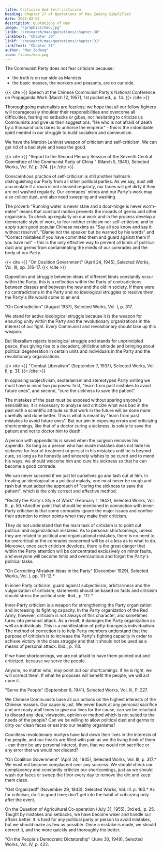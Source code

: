 ```yaml
---
title: Criticism And Self-criticism
heading: Chapter 27 of Quotations of Mao Zedong Simplified
date: 2022-02-01
description: Quotations of Mao
image: "/graphics/mao.jpg"
linkb: "/research/mao/quotations/chapter-30"
linkbtext: "Chapter 30"
linkf: "/research/mao/quotations/chapter-31"
linkftext: "Chapter 31"
author: "Mao Zedong"
icon: /icons/mao.png
---
```



The Communist Party does not fear criticism because:
- the truth is on our side as Marxists
- the basic masses, the workers and peasants, are on our side.

{{< cite >}}
Speech at the Chinese Communist Party's National Conference on Propaganda Work
(March 12, 1957), 1st pocket ed., p. 14.
{{< /cite >}}


Thoroughgoing materialists are fearless; we hope that all our fellow fighters will courageously shoulder their responsibilities and overcome all difficulties, fearing no setbacks or gibes, nor hesitating to criticize us Communists and give us their suggestions. "He who is not afraid of death by a thousand cuts dares to unhorse the emperor" - this is the indomitable spirit needed in our struggle to build socialism and communism.


We have the Marxist-Leninist weapon of criticism and self-criticism. We can
get rid of a bad style and keep the good.

{{< cite >}}
"Report to the Second Plenary Session of the Seventh Central Committee of the Communist Party of China " (March 5, 1949), Selected Works, Vol. IV, p. 374.
{{< /cite >}}

Conscientious practice of self-criticism is still another hallmark distinguishing our Party from all other political parties. As we say, dust will accumulate if a room is not cleaned regularly, our faces will get dirty if they are not washed regularly. Our comrades' minds and our Party's work may also collect dust, and also need sweeping and washing. 

The proverb "Running water is never stale and a door-hinge is never worm-eaten" means that
constant motion prevents the inroads of germs and other organisms. To check up regularly on our work and in the process develop a democratic style of work, to fear neither criticism nor self-criticism, and to apply such good popular Chinese maxims as "Say all you know and say it without reserve", "Blame not the speaker but be warned by his words" and "Correct mistakes if
you have committed them and guard against them if you have not" - this is
the only effective way to prevent all kinds of political dust and germs from
contaminating the minds of our comrades and the body of our Party.

{{< cite >}}
"On Coalition Government" (April 24, 1945), Selected Works, Vol. III, pp. 316-17.
{{< /cite >}}

Opposition and struggle between ideas of different kinds constantly occur within the Party; this is a reflection within the Party of contradictions between classes and between the new and the old in society. If there were no contradictions in the Party and no ideological struggles to resolve them, the Party's life would come to an end.

"On Contradiction" (August 1937), Selected Works, Vol. I, p. 317.

We stand for active ideological struggle because it is the weapon for ensuring unity within the Party and the revolutionary organizations in the interest of our fight. Every Communist and revolutionary should take up this weapon. 

But liberalism rejects ideological struggle and stands for unprincipled peace, thus giving rise to a decadent, philistine attitude and bringing about political degeneration in certain units and individuals in the Party and the revolutionary organizations.

{{< cite >}}
"Combat Liberalism" (September 7, 1937), Selected Works, Vol. II, p. 31.
{{< /cite >}}

In opposing subjectivism, sectarianism and stereotyped Party writing we must have in mind two purposes: first, "learn from past mistakes to avoid future ones", and second, "cure the sickness to save the patient". 

The mistakes of the past must be exposed without sparing anyone's sensibilities; it is necessary to analyse and criticize what was bad in the past with a scientific attitude so that work in the future will be done more carefully and done better. This is what is meant by "learn from past mistakes to avoid future ones". But our aim in exposing errors and criticizing shortcomings, like that of a doctor curing a sickness, is solely to save the patient and not to doctor him to death. 

A person with appendicitis is saved when the surgeon removes his appendix. So long as a person who has made mistakes does not hide his sickness for fear of treatment or persist in his mistakes until he is beyond cure, so long as he honestly and sincerely wishes to be cured and to mend his ways, we should welcome him and cure his sickness so that he can become a good comrade. 

We can never succeed if we just let ourselves go and lash out at him. In treating an ideological or a political malady, one must never be rough and rash but must adopt the approach of "curing the sickness to save the patient", which is the only correct and effective method.

"Rectify the Party's Style of Work" (February 1, 1942), Selected Works, Vol. III, p. 50.*Another point that should be mentioned in connection with inner-Party criticism is that some comrades ignore the major issues and confine their attention to minor points when they make their criticism. 

They do not understand that the main task of criticism is to point out political and organizational mistakes. As to personal shortcomings, unless they are related to political and organizational mistakes, there is no need to be overcritical or the comrades concerned will be at a loss as to what to do. Moreover, once such criticism develops, there is the great danger that within the Party attention will be concentrated exclusively on minor faults, and everyone will become timid and overcautious and forget the Party's political tasks.

"On Correcting Mistaken Ideas in the Party" (December 1929), Selected Works, Vol. I,
pp. 111-12.*

In inner-Party criticism, guard against subjectivism, arbitrariness and the vulgarization of criticism; statements should be based on facts and criticism should stress the political side.
Ibid., p. 112.*

Inner-Party criticism is a weapon for strengthening the Party organization and increasing its fighting capacity. In the Party organization of the Red Army, however, criticism is not always of this character, and sometimes turns into personal attack. As a result, it damages the Party organization as well as individuals. This is a manifestation of petty-bourgeois individualism. The method of correction is to help Party members understand that the purpose of criticism is to increase the Party's fighting capacity in order to achieve victory in the class struggle and that it should not be used as a means of personal attack.
Ibid., p. 110.

If we have shortcomings, we are not afraid to have them pointed out and criticized, because we serve the people. 

Anyone, no matter who, may point out our shortcomings. If he is right, we will correct them. If what he proposes will benefit the people, we will act upon it.

"Serve the People" (September 8, 1941), Selected Works, Vol. III, P. 227.


We Chinese Communists base all our actions on the highest interests of the Chinese masses. Our cause is just. We never baulk at any personal sacrifice and are ready atall times to give our lives for the cause, can we be reluctant to discard any idea, viewpoint, opinion or method which is not suited to the needs of the people? Can we be willing to allow political dust and germs to dirty our clean faces or eat into our healthy organisms? 

Countless revolutionary martyrs have laid down their lives in the interests of the people, and our hearts are filled with pain as we the living think of them - can there be any personal
interest, then, that we would not sacrifice or any error that we would not discard?

"On Coalition Government" (April 24, 1945), Selected Works, Vol. III, p. 317.*
We must not become complacent over any success. We should check our complacency and constantly criticize our shortcomings, just as we should wash our faces or sweep the floor every day to remove the dirt and keep them clean.

"Get Organized!" (November 29, 1943), Selected Works, Vol. III. p. 160.*
As for criticism, do it in good time; don't get into the habit of criticizing only
after the event.

On the Question of Agricultural Co-operation (July 31, 1955), 3rd ed., p. 25.
Taught by mistakes and setbacks, we have become wiser and handle our affairs better. It is hard for any political party or person to avoid mistakes, but we should make as few as possible. Once a mistake is made, we should correct it, and the more quickly and thoroughly the better.

"On the People's Democratic Dictatorship" (June 30, 1949), Selected Works, Vol. IV, p. 422.
